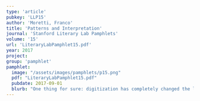 ```yaml
---
type: 'article'
pubkey: 'LLP15'
author: 'Moretti, Franco'
title: 'Patterns and Interpretation'
journal: 'Stanford Literary Lab Pamphlets'
volume: '15'
url: 'LiteraryLabPamphlet15.pdf'
year: 2017
project:
group: 'pamphlet'
pamphlet:
  image: "/assets/images/pamphlets/p15.png"
  pdf: "LiteraryLabPamphlet15.pdf"
  pubdate: 2017-09-01
  blurb: "One thing for sure: digitization has completely changed the literary archive."
---
```

